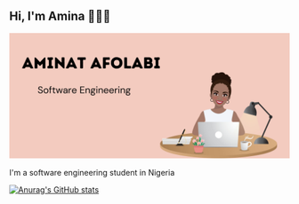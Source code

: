 ## Hi, I'm Amina 👋👩‍💻

<img src="https://github.com/Armina101/Armina101/blob/d469a65e823609ad78a0f74eee53b03b8f0f570f/20230521_111407_0000.jpg" alt="banner that says Aminat Afolabi - software engineering, alongside a cartoon illustration">

I'm a software engineering student in Nigeria 

[![Anurag's GitHub stats](https://github-readme-stats.vercel.app/api?username=Armina101)](https://github.com/Armina101/github-readme-stats)
<!--
**Armina101/Armina101** is a ✨ _special_ ✨ repository because its `README.md` (this file) appears on your GitHub profile.

Here are some ideas to get you started:

- 🔭 I’m currently working on ...
- 🌱 I’m currently learning ...
- 👯 I’m looking to collaborate on ...
- 🤔 I’m looking for help with ...
- 💬 Ask me about ...
- 📫 How to reach me: ...
- 😄 Pronouns: ...
- ⚡ Fun fact: ...
-->
